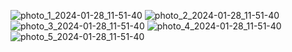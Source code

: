 ![photo_1_2024-01-28_11-51-40](https://github.com/umaarov/ToDoApp/assets/119801215/8072e5f1-bc51-4920-ab88-b7db70eead7f) ![photo_2_2024-01-28_11-51-40](https://github.com/umaarov/ToDoApp/assets/119801215/b8e39bb5-feba-4c9a-b2c2-93c0f042d4ee) ![photo_3_2024-01-28_11-51-40](https://github.com/umaarov/ToDoApp/assets/119801215/d52a65b7-4134-4abc-b566-3d9c6a441614) ![photo_4_2024-01-28_11-51-40](https://github.com/umaarov/ToDoApp/assets/119801215/41d37c6e-27ce-4c35-9fa4-2145d752af71) ![photo_5_2024-01-28_11-51-40](https://github.com/umaarov/ToDoApp/assets/119801215/31cd7340-f7ee-40e7-be4d-7b446ee3013d)

